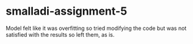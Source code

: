 # smalladi-assignment-5

Model felt like it was overfitting so tried modifying the code but was not satisfied with the results so left them, as is.
